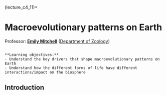 (lecture_c4_11)=
# Macroevolutionary patterns on Earth

Professor: **[Emily Mitchell](mailto:ek338@cam.ac.uk)** ([Department of Zoology](https://www.zoo.cam.ac.uk/))

```{highlights}

**Learning objectives:**
- Understand the key drivers that shape macroevolutionary patterns on Earth
- Understand how the different forms of life have different interactions/impact on the biosphere

```

## Introduction